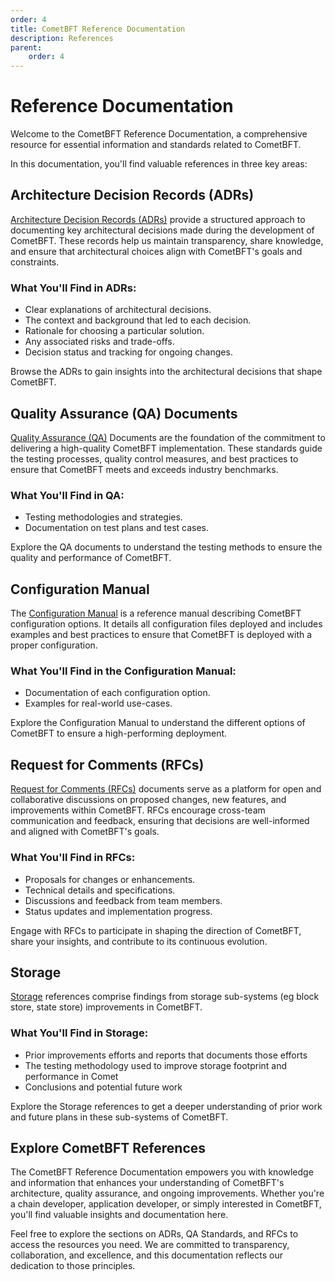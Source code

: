 ```yaml
---
order: 4
title: CometBFT Reference Documentation
description: References
parent:
    order: 4
---
```


# Reference Documentation

Welcome to the CometBFT Reference Documentation, a comprehensive resource for essential information and
standards related to CometBFT.

In this documentation, you'll find valuable references in three key areas:

## Architecture Decision Records (ADRs)

[Architecture Decision Records (ADRs)](./architecture/README.md) provide a structured approach to documenting key architectural
decisions made during the development of CometBFT. These records help us maintain transparency,
share knowledge, and ensure that architectural choices align with CometBFT's goals and constraints.

### What You'll Find in ADRs:

- Clear explanations of architectural decisions.
- The context and background that led to each decision.
- Rationale for choosing a particular solution.
- Any associated risks and trade-offs.
- Decision status and tracking for ongoing changes.

Browse the ADRs to gain insights into the architectural decisions that shape CometBFT.

## Quality Assurance (QA) Documents

[Quality Assurance (QA)](./qa/README.md) Documents are the foundation of the commitment to delivering a high-quality CometBFT
implementation. These standards guide the testing processes, quality control measures, and best practices
to ensure that CometBFT meets and exceeds industry benchmarks.

### What You'll Find in QA:

- Testing methodologies and strategies.
- Documentation on test plans and test cases.

Explore the QA documents to understand the testing methods to ensure the quality and performance of CometBFT.

## Configuration Manual

The [Configuration Manual](./config/README.md) is a reference manual describing CometBFT configuration options.
It details all configuration files deployed and includes examples and best practices to ensure that
CometBFT is deployed with a proper configuration.

### What You'll Find in the Configuration Manual:

- Documentation of each configuration option.
- Examples for real-world use-cases.

Explore the Configuration Manual to understand the different options of CometBFT to ensure a high-performing deployment.

## Request for Comments (RFCs)

[Request for Comments (RFCs)](./rfc/README.md) documents serve as a platform for open and collaborative discussions on proposed
changes, new features, and improvements within CometBFT. RFCs encourage cross-team communication
and feedback, ensuring that decisions are well-informed and aligned with CometBFT's goals.

### What You'll Find in RFCs:

- Proposals for changes or enhancements.
- Technical details and specifications.
- Discussions and feedback from team members.
- Status updates and implementation progress.

Engage with RFCs to participate in shaping the direction of CometBFT, share your insights,
and contribute to its continuous evolution.

## Storage

[Storage](./storage/README.md) references comprise findings from storage sub-systems
(eg block store, state store) improvements in CometBFT.

### What You'll Find in Storage:

- Prior improvements efforts and reports that documents those efforts
- The testing methodology used to improve storage footprint and performance in Comet
- Conclusions and potential future work

Explore the Storage references to get a deeper understanding of prior work and future plans in these
sub-systems of CometBFT.

## Explore CometBFT References

The CometBFT Reference Documentation empowers you with knowledge and information that enhances
your understanding of CometBFT's architecture, quality assurance, and ongoing improvements.
Whether you're a chain developer, application developer, or simply interested in CometBFT,
you'll find valuable insights and documentation here.

Feel free to explore the sections on ADRs, QA Standards, and RFCs to access the resources you need.
We are committed to transparency, collaboration, and excellence, and this documentation reflects
our dedication to those principles.
